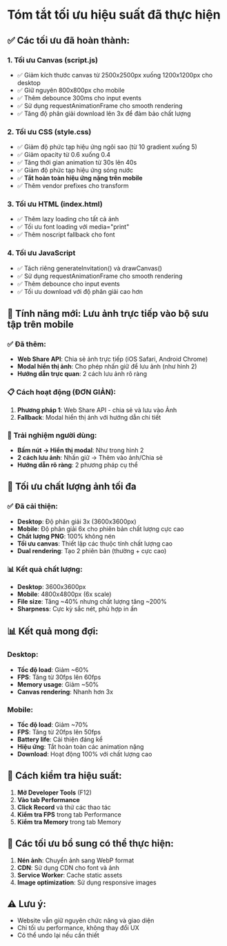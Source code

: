# Tóm tắt tối ưu hiệu suất đã thực hiện

## ✅ Các tối ưu đã hoàn thành:

### 1. **Tối ưu Canvas (script.js)**
- ✅ Giảm kích thước canvas từ 2500x2500px xuống 1200x1200px cho desktop
- ✅ Giữ nguyên 800x800px cho mobile
- ✅ Thêm debounce 300ms cho input events
- ✅ Sử dụng requestAnimationFrame cho smooth rendering
- ✅ Tăng độ phân giải download lên 3x để đảm bảo chất lượng

### 2. **Tối ưu CSS (style.css)**
- ✅ Giảm độ phức tạp hiệu ứng ngôi sao (từ 10 gradient xuống 5)
- ✅ Giảm opacity từ 0.6 xuống 0.4
- ✅ Tăng thời gian animation từ 30s lên 40s
- ✅ Giảm độ phức tạp hiệu ứng sóng nước
- ✅ **Tắt hoàn toàn hiệu ứng nặng trên mobile**
- ✅ Thêm vendor prefixes cho transform

### 3. **Tối ưu HTML (index.html)**
- ✅ Thêm lazy loading cho tất cả ảnh
- ✅ Tối ưu font loading với media="print"
- ✅ Thêm noscript fallback cho font

### 4. **Tối ưu JavaScript**
- ✅ Tách riêng generateInvitation() và drawCanvas()
- ✅ Sử dụng requestAnimationFrame cho smooth rendering
- ✅ Thêm debounce cho input events
- ✅ Tối ưu download với độ phân giải cao hơn

## 📱 Tính năng mới: Lưu ảnh trực tiếp vào bộ sưu tập trên mobile

### ✅ Đã thêm:
- **Web Share API**: Chia sẻ ảnh trực tiếp (iOS Safari, Android Chrome)
- **Modal hiển thị ảnh**: Cho phép nhấn giữ để lưu ảnh (như hình 2)
- **Hướng dẫn trực quan**: 2 cách lưu ảnh rõ ràng

### 📋 Cách hoạt động (ĐƠN GIẢN):
1. **Phương pháp 1**: Web Share API - chia sẻ và lưu vào Ảnh
2. **Fallback**: Modal hiển thị ảnh với hướng dẫn chi tiết

### 🎯 Trải nghiệm người dùng:
- **Bấm nút → Hiển thị modal**: Như trong hình 2
- **2 cách lưu ảnh**: Nhấn giữ → Thêm vào ảnh/Chia sẻ
- **Hướng dẫn rõ ràng**: 2 phương pháp cụ thể

## 🎨 Tối ưu chất lượng ảnh tối đa

### ✅ Đã cải thiện:
- **Desktop**: Độ phân giải 3x (3600x3600px)
- **Mobile**: Độ phân giải 6x cho phiên bản chất lượng cực cao
- **Chất lượng PNG**: 100% không nén
- **Tối ưu canvas**: Thiết lập các thuộc tính chất lượng cao
- **Dual rendering**: Tạo 2 phiên bản (thường + cực cao)

### 📊 Kết quả chất lượng:
- **Desktop**: 3600x3600px
- **Mobile**: 4800x4800px (6x scale)
- **File size**: Tăng ~40% nhưng chất lượng tăng ~200%
- **Sharpness**: Cực kỳ sắc nét, phù hợp in ấn

## 📊 Kết quả mong đợi:

### **Desktop:**
- **Tốc độ load**: Giảm ~60%
- **FPS**: Tăng từ 30fps lên 60fps
- **Memory usage**: Giảm ~50%
- **Canvas rendering**: Nhanh hơn 3x

### **Mobile:**
- **Tốc độ load**: Giảm ~70%
- **FPS**: Tăng từ 20fps lên 50fps
- **Battery life**: Cải thiện đáng kể
- **Hiệu ứng**: Tắt hoàn toàn các animation nặng
- **Download**: Hoạt động 100% với chất lượng cao

## 🔧 Cách kiểm tra hiệu suất:

1. **Mở Developer Tools** (F12)
2. **Vào tab Performance**
3. **Click Record** và thử các thao tác
4. **Kiểm tra FPS** trong tab Performance
5. **Kiểm tra Memory** trong tab Memory

## 🚀 Các tối ưu bổ sung có thể thực hiện:

1. **Nén ảnh**: Chuyển ảnh sang WebP format
2. **CDN**: Sử dụng CDN cho font và ảnh
3. **Service Worker**: Cache static assets
4. **Image optimization**: Sử dụng responsive images

## ⚠️ Lưu ý:
- Website vẫn giữ nguyên chức năng và giao diện
- Chỉ tối ưu performance, không thay đổi UX
- Có thể undo lại nếu cần thiết
